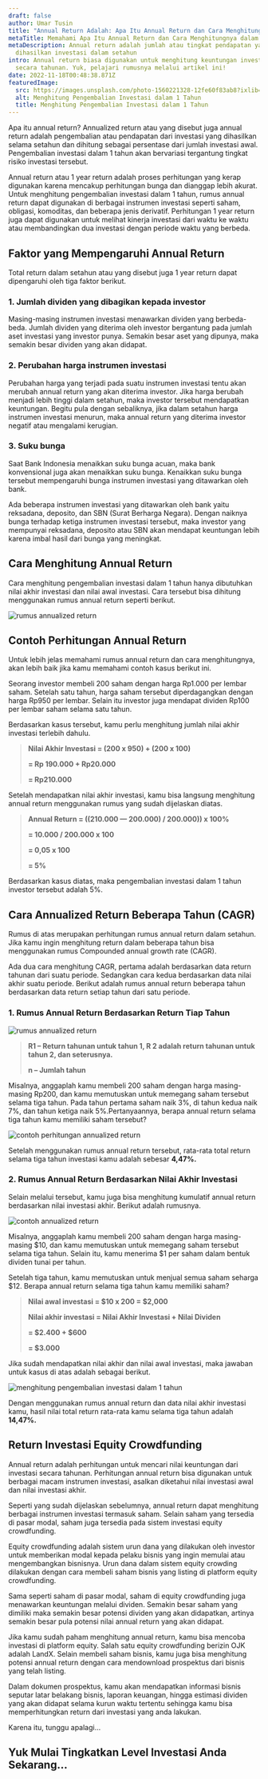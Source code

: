 ```yaml
---
draft: false
author: Umar Tusin
title: "Annual Return Adalah: Apa Itu Annual Return dan Cara Menghitungnya"
metaTitle: Memahami Apa Itu Annual Return dan Cara Menghitungnya dalam Investasi
metaDescription: Annual return adalah jumlah atau tingkat pendapatan yang
  dihasilkan investasi dalam setahun
intro: Annual return biasa digunakan untuk menghitung keuntungan investasi
  secara tahunan. Yuk, pelajari rumusnya melalui artikel ini!
date: 2022-11-18T00:48:38.871Z
featuredImage:
  src: https://images.unsplash.com/photo-1560221328-12fe60f83ab8?ixlib=rb-4.0.3&ixid=MnwxMjA3fDB8MHxwaG90by1wYWdlfHx8fGVufDB8fHx8&auto=format&fit=crop&w=874&q=80
  alt: Menghitung Pengembalian Investasi dalam 1 Tahun
  title: Menghitung Pengembalian Investasi dalam 1 Tahun
---
```

<!--StartFragment-->

Apa itu annual return? Annualized return atau yang disebut juga annual return adalah pengembalian atau pendapatan dari investasi yang dihasilkan selama setahun dan dihitung sebagai persentase dari jumlah investasi awal. Pengembalian investasi dalam 1 tahun akan bervariasi tergantung tingkat risiko investasi tersebut.

Annual return atau 1 year return adalah proses perhitungan yang kerap digunakan karena mencakup perhitungan bunga dan dianggap lebih akurat. Untuk menghitung pengembalian investasi dalam 1 tahun, rumus annual return dapat digunakan di berbagai instrumen investasi seperti saham, obligasi, komoditas, dan beberapa jenis derivatif. Perhitungan 1 year return juga dapat digunakan untuk melihat kinerja investasi dari waktu ke waktu atau membandingkan dua investasi dengan periode waktu yang berbeda.

## Faktor yang Mempengaruhi Annual Return

Total return dalam setahun atau yang disebut juga 1 year return dapat dipengaruhi oleh tiga faktor berikut.

### 1. Jumlah dividen yang dibagikan kepada investor

Masing-masing instrumen investasi menawarkan dividen yang berbeda-beda. Jumlah dividen yang diterima oleh investor bergantung pada jumlah aset investasi yang investor punya. Semakin besar aset yang dipunya, maka semakin besar dividen yang akan didapat.

### 2. Perubahan harga instrumen investasi 

Perubahan harga yang terjadi pada suatu instrumen investasi tentu akan merubah annual return yang akan diterima investor. Jika harga berubah menjadi lebih tinggi dalam setahun, maka investor tersebut mendapatkan keuntungan. Begitu pula dengan sebaliknya, jika dalam setahun harga instrumen investasi menurun, maka annual return yang diterima investor negatif atau mengalami kerugian.

### 3. Suku bunga

Saat Bank Indonesia menaikkan suku bunga acuan, maka bank konvensional juga akan menaikkan suku bunga. Kenaikkan suku bunga tersebut mempengaruhi bunga instrumen investasi yang ditawarkan oleh bank.

Ada beberapa instrumen investasi yang ditawarkan oleh bank yaitu reksadana, deposito, dan SBN (Surat Berharga Negara). Dengan naiknya bunga terhadap ketiga instrumen investasi tersebut, maka investor yang mempunyai reksadana, deposito atau SBN akan mendapat keuntungan lebih karena imbal hasil dari bunga yang meningkat.

## Cara Menghitung Annual Return

Cara menghitung pengembalian investasi dalam 1 tahun hanya dibutuhkan nilai akhir investasi dan nilai awal investasi. Cara tersebut bisa dihitung menggunakan rumus annual return seperti berikut.

![rumus annualized return](https://cdn.discordapp.com/attachments/977943413909487668/1042973739714891806/annual_return.png "rumus annualized return")

## Contoh Perhitungan Annual Return

Untuk lebih jelas memahami rumus annual return dan cara menghitungnya, akan lebih baik jika kamu memahami contoh kasus berikut ini.

Seorang investor membeli 200 saham dengan harga Rp1.000 per lembar saham. Setelah satu tahun, harga saham tersebut diperdagangkan dengan harga Rp950 per lembar. Selain itu investor juga mendapat dividen Rp100 per lembar saham selama satu tahun.

Berdasarkan kasus tersebut, kamu perlu menghitung jumlah nilai akhir investasi terlebih dahulu.

> **Nilai Akhir Investasi = (200 x 950) + (200 x 100)**
>
> **\= Rp 190.000 + Rp20.000**
>
> **\= Rp210.000**

Setelah mendapatkan nilai akhir investasi, kamu bisa langsung menghitung annual return menggunakan rumus yang sudah dijelaskan diatas.

> **Annual Return = ((210.000 — 200.000) / 200.000)) x 100%**
>
> **\= 10.000 / 200.000 x 100**
>
> **\= 0,05 x 100**
>
> **\= 5%**

Berdasarkan kasus diatas, maka pengembalian investasi dalam 1 tahun investor tersebut adalah 5%.

## Cara Annualized Return Beberapa Tahun (CAGR)

Rumus di atas merupakan perhitungan rumus annual return dalam setahun. Jika kamu ingin menghitung return dalam beberapa tahun bisa menggunakan rumus Compounded annual growth rate (CAGR). 

Ada dua cara menghitung CAGR, pertama adalah berdasarkan data return tahunan dari suatu periode. Sedangkan cara kedua berdasarkan data nilai akhir suatu periode. Berikut adalah rumus annual return beberapa tahun berdasarkan data return setiap tahun dari satu periode.

### 1. Rumus Annual Return Berdasarkan Return Tiap Tahun

![rumus annualized return](https://cdn.discordapp.com/attachments/977943413909487668/1042974569180446770/2.png "rumus annualized return")

> **R1 – Return tahunan untuk tahun 1, R 2 adalah return tahunan untuk tahun 2, dan seterusnya.**
>
> **n – Jumlah tahun**

Misalnya, anggaplah kamu membeli 200 saham dengan harga masing-masing Rp200, dan kamu memutuskan untuk memegang saham tersebut selama tiga tahun. Pada tahun pertama saham naik 3%, di tahun kedua naik 7%, dan tahun ketiga naik 5%.Pertanyaannya, berapa annual return selama tiga tahun kamu memiliki saham tersebut?

![contoh perhitungan annualized return](https://cdn.discordapp.com/attachments/977943413909487668/1042974570166108240/3.png "contoh perhitungan annualized return")

Setelah menggunakan rumus annual return tersebut, rata-rata total return selama tiga tahun investasi kamu adalah sebesar **4,47%.**

### 2. Rumus Annual Return Berdasarkan Nilai Akhir Investasi

Selain melalui tersebut, kamu juga bisa menghitung kumulatif annual return berdasarkan nilai investasi akhir. Berikut adalah rumusnya.

![contoh annualized return](https://cdn.discordapp.com/attachments/977943413909487668/1042974569843134534/4.png "contoh annualized return")

Misalnya, anggaplah kamu membeli 200 saham dengan harga masing-masing $10, dan kamu memutuskan untuk memegang saham tersebut selama tiga tahun. Selain itu, kamu menerima $1 per saham dalam bentuk dividen tunai per tahun.

Setelah tiga tahun, kamu memutuskan untuk menjual semua saham seharga $12. Berapa annual return selama tiga tahun kamu memiliki saham?

> **Nilai awal investasi = $10 x 200 = $2,000**
>
> **Nilai akhir investasi = Nilai Akhir Investasi + Nilai Dividen**
>
> **\= $2.400 + $600**
>
> **\= $3.000**

Jika sudah mendapatkan nilai akhir dan nilai awal investasi, maka jawaban untuk kasus di atas adalah sebagai berikut.

![menghitung pengembalian investasi dalam 1 tahun](https://cdn.discordapp.com/attachments/977943413909487668/1042974569511792660/5.png "menghitung pengembalian investasi dalam 1 tahun")

Dengan menggunakan rumus annual return dan data nilai akhir investasi kamu, hasil nilai total return rata-rata kamu selama tiga tahun adalah **14,47%.**

## Return Investasi Equity Crowdfunding

Annual return adalah perhitungan untuk mencari nilai keuntungan dari investasi secara tahunan. Perhitungan annual return bisa digunakan untuk berbagai macam instrumen investasi, asalkan diketahui nilai investasi awal dan nilai investasi akhir.

Seperti yang sudah dijelaskan sebelumnya, annual return dapat menghitung berbagai instrumen investasi termasuk saham. Selain saham yang tersedia di pasar modal, saham juga tersedia pada sistem investasi equity crowdfunding.

Equity crowdfunding adalah sistem urun dana yang dilakukan oleh investor untuk memberikan modal kepada pelaku bisnis yang ingin memulai atau mengembangkan bisnisnya. Urun dana dalam sistem equity crowding dilakukan dengan cara membeli saham bisnis yang listing di platform equity crowdfunding.

Sama seperti saham di pasar modal, saham di equity crowdfunding juga menawarkan keuntungan melalui dividen. Semakin besar saham yang dimiliki maka semakin besar potensi dividen yang akan didapatkan, artinya semakin besar pula potensi nilai annual return yang akan didapat.

Jika kamu sudah paham menghitung annual return, kamu bisa mencoba investasi di platform equity. Salah satu equity crowdfunding berizin OJK adalah LandX. Selain membeli saham bisnis, kamu juga bisa menghitung potensi annual return dengan cara mendownload prospektus dari bisnis yang telah listing. 

Dalam dokumen prospektus, kamu akan mendapatkan informasi bisnis seputar latar belakang bisnis, laporan keuangan, hingga estimasi dividen yang akan didapat selama kurun waktu tertentu sehingga kamu bisa memperhitungkan return dari investasi yang anda lakukan. 

K﻿arena itu, tunggu apalagi... 

## Y﻿uk Mulai Tingkatkan Level Investasi Anda Sekarang...